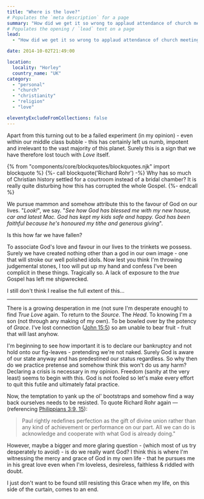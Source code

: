 ```yaml
---
title: "Where is the love?"
# Populates the `meta description` for a page
summary: "How did we get it so wrong to applaud attendance of church meetings and mans endeavours and then declare it to be a community that genuinely loves and lays down its life for its members and the world?"
# Populates the opening / `lead` text on a page
lead:
  - "How did we get it so wrong to applaud attendance of church meetings and mans endeavours and then declare it to be a community that genuinely loves and lays down its life for its members and the world?"

date: 2014-10-02T21:49:00

location:
  locality: "Horley"
  country_name: "UK"
category:
  - "personal"
  - "church"
  - "christianity"
  - "religion"
  - "love"

eleventyExcludeFromCollections: false
---
```


Apart from this turning out to be a failed experiment (in my opinion) - even within our middle class bubble - this has certainly left us numb, impotent and irrelevant to the vast majority of this planet. Surely this is a sign that we have therefore lost touch with *Love* itself.

{% from "components/core/blockquotes/blockquotes.njk" import blockquote %}
{%- call blockquote('Richard Rohr') -%}
  Why has so much of Christian history settled for a courtroom instead of a bridal chamber? It is really quite disturbing how this has corrupted the whole Gospel.
{%- endcall %}

We pursue mammon and somehow attribute this to the favour of God on our lives. "*Look!*", we say. "*See how God has blessed me with my new house, car and latest Mac. God has kept my kids safe and happy. God has been faithful because he's honoured my tithe and generous giving*".

Is this how far we have fallen?

To associate God's love and favour in our lives to the trinkets we possess. Surely we have created nothing other than a god in our own image - one that will stroke our well polished idols. Now lest you think I'm throwing judgemental stones, I too will put up my hand and confess I've been complicit in these things. Tragically so. A lack of exposure to the *true* Gospel has left me shipwrecked.

I still don't think I realise the full extent of this&hellip;

---

There is a growing desperation in me (not sure I'm desperate enough) to find *True Love* again. To return to the *Source*. The *Head*. To knowing I'm a son (not through any making of my own). To be bowled over by the potency of *Grace*. I've lost connection ([John 15:5](https://www.biblegateway.com/passage/?search=John+15%3A5&version=NKJV)) so am unable to bear fruit - fruit that will last anyhow.

I'm beginning to see how important it is to declare our bankruptcy and not hold onto our fig-leaves - pretending we're not naked. Surely God is aware of our state anyway and has predestined our status regardless. So why then do we practice pretense and somehow think this won't do us any harm? Declaring a crisis is necessary in my opinion. Freedom (sanity at the very least) seems to begin with this. God is not fooled so let's make every effort to quit this futile and ultimately fatal practice.

Now, the temptation to yank up the ol' bootstraps and somehow find a way back ourselves needs to be resisted. To quote Richard Rohr again &mdash; (referencing [Philippians 3:9, 15](https://www.biblegateway.com/passage/?search=Philippians+3%3A9%2C+15&version=MSG)):

> Paul rightly redefines perfection as the gift of divine union rather than any kind of achievement or performance on our part. All we can do is acknowledge and cooperate with what God is already doing."

However, maybe a bigger and more glaring question - (which most of us try desperately to avoid) - is do we really want God? I think this is where I'm witnessing the mercy and grace of God in my own life - that he pursues me in his great love even when I'm loveless, desireless, faithless & riddled with doubt.

I just don't want to be found still resisting this Grace when my life, on this side of the curtain, comes to an end.
